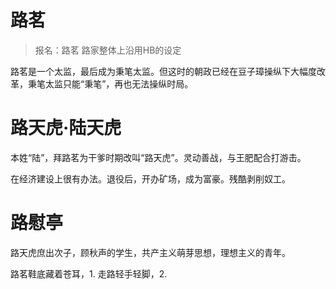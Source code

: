 # 路茗

> 报名：路茗
> 路家整体上沿用HB的设定

路茗是一个太监，最后成为秉笔太监。但这时的朝政已经在豆子璋操纵下大幅度改革，秉笔太监只能“秉笔”，再也无法操纵时局。

# 路天虎·陆天虎

本姓“陆”，拜路茗为干爹时期改叫“路天虎”。灵动善战，与王肥配合打游击。

在经济建设上很有办法。退役后，开办矿场，成为富豪。残酷剥削奴工。

# 路慰亭

路天虎庶出次子，顾秋声的学生，共产主义萌芽思想，理想主义的青年。

路茗鞋底藏着苍耳，1. 走路轻手轻脚，2. 